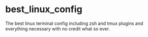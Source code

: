 # best_linux_config
The best linux terminal config including zsh and tmux plugins and everything necessary with no credit what so ever.
